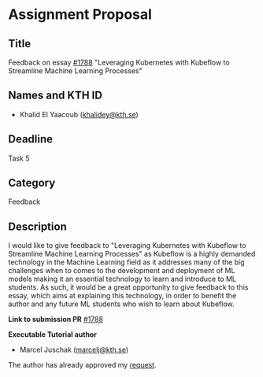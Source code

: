 # Assignment Proposal

## Title

Feedback on essay [#1788](https://github.com/KTH/devops-course/pull/1788) "Leveraging Kubernetes with Kubeflow to Streamline Machine Learning Processes"

## Names and KTH ID

- Khalid El Yaacoub (khalidey@kth.se)

## Deadline

Task 5

## Category

Feedback

## Description

I would like to give feedback to "Leveraging Kubernetes with Kubeflow to Streamline Machine Learning Processes" as Kubeflow is a highly demanded technology in the Machine Learning field as it addresses many of the big challenges when to comes to the development and deployment of ML models making it an essential technology to learn and introduce to ML students. As such, it would be a great opportunity to give feedback to this essay, which aims at explaining this technology, in order to benefit the author and any future ML students who wish to learn about Kubeflow.

**Link to submission PR** [#1788](https://github.com/KTH/devops-course/pull/1788)

**Executable Tutorial author** 
- Marcel Juschak (marcelj@kth.se)

The author has already approved my [request](https://github.com/KTH/devops-course/pull/1788#issuecomment-1116117966).

